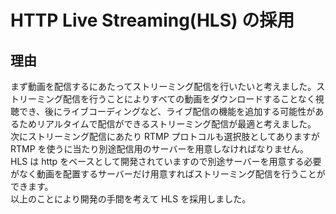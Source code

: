# HTTP Live Streaming(HLS) の採用

## 理由

まず動画を配信するにあたってストリーミング配信を行いたいと考えました。ストリーミング配信を行うことによりすべての動画をダウンロードすることなく視聴でき、後にライブコーディングなど、ライブ配信の機能を追加する可能性があるためリアルタイムで配信ができるストリーミング配信が最適と考えました。  
次にストリーミング配信にあたり RTMP プロトコルも選択肢としてありますが RTMP を使うに当たり別途配信用のサーバーを用意しなければなりません。HLS は http をベースとして開発されていますので別途サーバーを用意する必要がなく動画を配置するサーバーだけ用意すればストリーミング配信を行うことができます。  
以上のことにより開発の手間を考えて HLS を採用しました。
